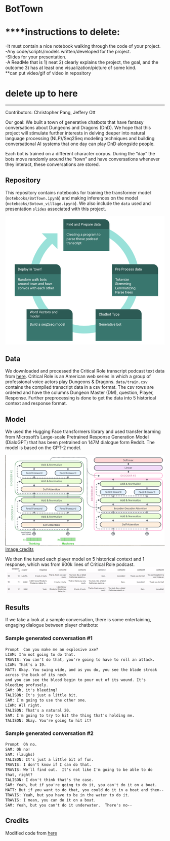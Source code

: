 # BotTown



# ****instructions to delete:   
-It must contain a nice notebook walking through the code of your project.  
-Any code/scripts/models written/developed for the project.  
-Slides for your presentation.  
-A ReadMe that is 1) neat 2) clearly explains the project, the goal, and the outcome 3) has at least one visualization/picture of some kind.   
**can put video/gif of video in repository
# delete up to here  

-----

Contributors: Christopher Pang, Jeffery Ott

Our goal: We built a town of generative chatbots that have fantasy conversations about Dungeons and Dragons (DnD). We hope that this project will stimulate further interests in delving deeper into natural language processing (NLP)/Seq2Seq modeling techniques and building conversational AI systems that one day can play DnD alongside people.

Each bot is trained on a different character corpus. During the “day” the bots move randomly around the “town” and have conversations whenever they interact, these conversations are stored.


## Repository
This repository contains notebooks for  training the transformer model (`notebooks/BotTown.ipynb`) and making inferences on the model (`notebooks/Botown_village.ipynb`). We also include the `data` used and presentation `slides` associated with this project.

![](images/project_workflow.png)   

## Data
We downloaded and processed the Critical Role transcript podcast text data from [here](https://criticalrole.fandom.com/wiki/Transcripts). Critical Role is an American web series in which a group of professional voice actors play Dungeons & Dragons.  `data/train.csv` contains the compiled transcript data in a csv format. The csv rows are ordered and have the columns Dungeon Master (DM), question, Player, Response. Further preprocessing is done to get the data into 5 historical context and response format.

## Model
We used the Hugging Face transformers library and used transfer learning from Microsoft’s Large-scale Pretrained Response Generation Model (DialoGPT) that has been pretrained on 147M dialogue form Reddit. The model is based on the GPT-2 model.

![](images/encoder_decoder_model.png)   
[Image credits](https://towardsdatascience.com/make-your-own-rick-sanchez-bot-with-transformers-and-dialogpt-fine-tuning-f85e6d1f4e30)

We then fine tuned each player model on 5 historical context and 1 response, which was from 900k lines of Critical Role podcast.![](images/context_response.png)   

## Results
If we take a look at a sample conversation, there is some entertaining, engaging dialogue between player chatbots:
### Sample generated conversation #1

```
Prompt  Can you make me an explosive axe?
LIAM: I'm not going to do that.
TRAVIS: You can't do that, you're going to have to roll an attack.
LIAM: That's a 19.
MATT: Okay. You swing wide, and as you do, you see the blade streak across the back of its neck   
and you can see the blood begin to pour out of its wound. It's bleeding profusely.
SAM: Oh, it's bleeding?
TALISON: It's just a little bit.
SAM: I'm going to use the other one.
LIAM: All right.
TALISON: That's a natural 20.
SAM: I'm going to try to hit the thing that's holding me.
TALISON: Okay. You're going to hit it?
```

### Sample generated conversation #2
```
Prompt  Oh no. 
SAM: Oh no! 
SAM: (laughs) 
TALISON: It's just a little bit of fun. 
TRAVIS: I don't know if I can do that.  
TRAVIS: We'll find out.  It's not like I'm going to be able to do that, right? 
TALISON: I don't think that's the case. 
SAM: Yeah, but if you're going to do it, you can't do it on a boat.  
MATT: But if you want to do that, you could do it in a boat and then-- 
TRAVIS: Yeah, but you have to be in the water to do it. 
TRAVIS: I mean, you can do it on a boat.  
SAM: Yeah, but you can't do it underwater.  There's no--
```


## Credits
Modified code from [here](https://towardsdatascience.com/make-your-own-rick-sanchez-bot-with-transformers-and-dialogpt-fine-tuning-f85e6d1f4e30)

